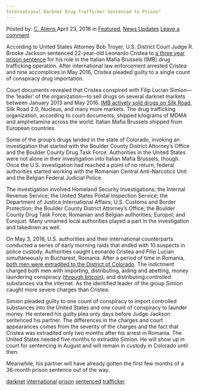 ```yaml
---
International Darknet Drug Trafficker Sentenced to Prison"
---
```

<article class="post-listing post-25463 post type-post status-publish format-standard has-post-thumbnail hentry 
 tag-darknet tag-international tag-prison tag-sentenced tag-trafficker">
<div class="post-inner">
<span>Posted by: <a href="https://www.deepdotweb.com/author/caliens/" title="">C. Aliens </a></span>
<span>April 23, 2018</span>
<span>in <a href="https://www.deepdotweb.com/category/deepdot-news/" rel="category tag">Featured</a>, <a href="https://www.deepdotweb.com/category/news-updates/" rel="category tag">News Updates</a></span>
<span><a href="https://www.deepdotweb.com/2018/04/23/international-darknet-drug-trafficker-sentenced-to-prison/#respond">Leave a comment</a></span>


<p>According to United States Attorney Bob Troyer, U.S. District Court Judge R. Brooke Jackson sentenced 22-year-old Leonardo Cristea to <a href="https://www.justice.gov/usao-co/pr/member-darknet-drug-trafficking-organization-italianmafiabrussels-sentenced-prison">a three year prison sentence</a> for his role in the Italian Mafia Brussels (IMB) drug trafficking operation. After international law enforcement arrested Cristea and nine accomplices in May 2016, Cristea pleaded guilty to a single count of conspiracy drug importation.</p>
<p>Court documents revealed that Cristea conspired with Filip Lucian Simion—the ‘leader’ of the organization—to sell drugs on several darknet markets between January 2013 and May 2016. <a href="https://www.deepdotweb.com/2016/07/01/dark-net-vendor-group-italian-maffia-brussels-busted/">IMB actively sold drugs on Silk Road</a>, Silk Road 2.0, Nucleus, and many more markets. The drug trafficking organization, according to court documents, shipped kilograms of MDMA and amphetamine across the world. Italian Mafia Brussels shipped from European countries.</p>
<p>Some of the group&#8217;s drugs landed in the state of Colorado, invoking an investigation that started with the Boulder County District Attorney’s Office and the Boulder County Drug Task Force. Authorities in the United States were not alone in their investigation into Italian Mafia Brussels, though. Once the U.S. investigation had reached a point of no return, federal authorities started working with the Romanian Central Anti-Narcotics Unit and the Belgian Federal Judicial Police.</p>
<p>The investigation involved Homeland Security Investigations; the Internal Revenue Service; the United States Postal Inspection Service; the Department of Justice International Affairs; U.S. Customs and Border Protection; the Boulder County District Attorney’s Office; the Boulder County Drug Task Force; Romanian and Belgian authorities; Europol; and Eurojust. Many unnamed local authorities played a part in the investigation and takedown as well.</p>
<p>On May 3, 2016, U.S. authorities and their international counterparts conducted a series of early morning raids that ended with 10 suspects in police custody. Authorities caught Leonardo Cristea and Filip Lucian simultaneously in Bucharest, Romania. After a period of time in Romania, <a href="https://www.deepdotweb.com/2016/10/21/romania-extradites-deepweb-vendor-to-face-us-drug-charges/">both men were extradited to the District of Colorado</a>. The indictment charged both men with importing, distributing, aiding and abetting, money laundering conspiracy (<a href="https://www.deepdotweb.com/tag/bitcoin/">through bitcoin</a>), and distributing controlled substances via the internet. As the identified leader of the group Simion caught more severe charges than Cristea.</p>
<p>Simion pleaded guilty to one count of conspiracy to import controlled substances into the United States and one count of conspiracy to launder money. He entered his guilty plea only days before Judge Jackson sentenced his partner. The differences in the charges and court appearances comes from the severity of the charges and the fact that Cristea was extradited only two months after his arrest in Romania. The United States needed five months to extradite Simion. He will show up in court for sentencing in August and will remain in custody in Colorado until then.</p>
<p>Meanwhile, his partner will have already gotten the first few months of a 36-month prison sentence out of the way.</p>
</div>
<a href="https://www.deepdotweb.com/tag/darknet/" rel="tag">darknet</a>  <a href="https://www.deepdotweb.com/tag/international/" rel="tag">international</a> <a href="https://www.deepdotweb.com/tag/prison/" rel="tag">prison</a> <a href="https://www.deepdotweb.com/tag/sentenced/" rel="tag">sentenced</a> <a href="https://www.deepdotweb.com/tag/trafficker/" rel="tag">trafficker</a></span> <span style="display:none" class="updated">2018-04-23<a href="https://www.deepdotweb.com/author/caliens/" title="Posts by C. Aliens" rel="author">C. Aliens</a></strong></div>

